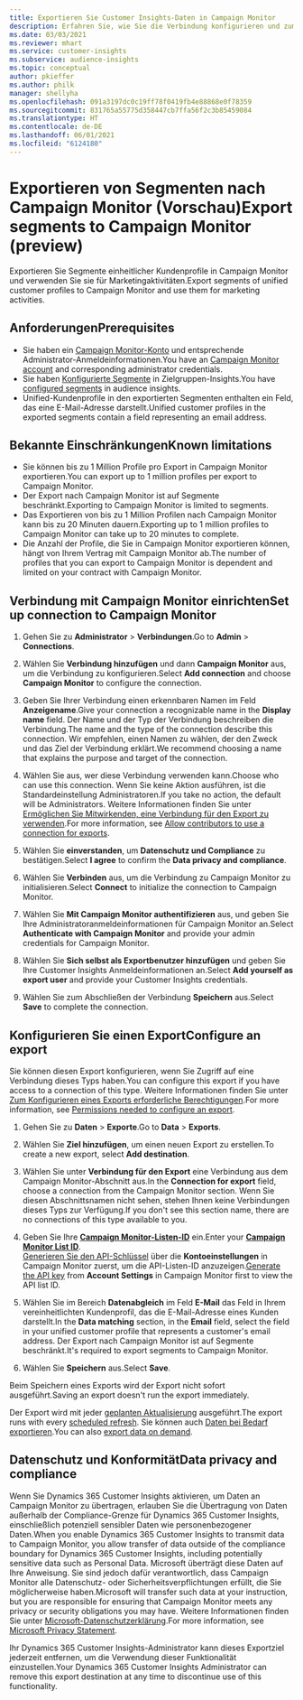```yaml
---
title: Exportieren Sie Customer Insights-Daten in Campaign Monitor
description: Erfahren Sie, wie Sie die Verbindung konfigurieren und zum Campaign Monitor exportieren.
ms.date: 03/03/2021
ms.reviewer: mhart
ms.service: customer-insights
ms.subservice: audience-insights
ms.topic: conceptual
author: pkieffer
ms.author: philk
manager: shellyha
ms.openlocfilehash: 091a3197dc0c19ff78f0419fb4e88868e0f78359
ms.sourcegitcommit: 831765a55775d358447cb7ffa56f2c3b85459084
ms.translationtype: HT
ms.contentlocale: de-DE
ms.lasthandoff: 06/01/2021
ms.locfileid: "6124180"
---
```

# <a name="export-segments-to-campaign-monitor-preview"></a><span data-ttu-id="924a9-103">Exportieren von Segmenten nach Campaign Monitor (Vorschau)</span><span class="sxs-lookup"><span data-stu-id="924a9-103">Export segments to Campaign Monitor (preview)</span></span>

<span data-ttu-id="924a9-104">Exportieren Sie Segmente einheitlicher Kundenprofile in Campaign Monitor und verwenden Sie sie für Marketingaktivitäten.</span><span class="sxs-lookup"><span data-stu-id="924a9-104">Export segments of unified customer profiles to Campaign Monitor and use them for marketing activities.</span></span>

## <a name="prerequisites"></a><span data-ttu-id="924a9-105">Anforderungen</span><span class="sxs-lookup"><span data-stu-id="924a9-105">Prerequisites</span></span>

-   <span data-ttu-id="924a9-106">Sie haben ein [Campaign Monitor-Konto](https://www.campaignmonitor.com/) und entsprechende Administrator-Anmeldeinformationen.</span><span class="sxs-lookup"><span data-stu-id="924a9-106">You have an [Campaign Monitor account](https://www.campaignmonitor.com/) and corresponding administrator credentials.</span></span>
-   <span data-ttu-id="924a9-107">Sie haben [Konfigurierte Segmente](segments.md) in Zielgruppen-Insights.</span><span class="sxs-lookup"><span data-stu-id="924a9-107">You have [configured segments](segments.md) in audience insights.</span></span>
-   <span data-ttu-id="924a9-108">Unified-Kundenprofile in den exportierten Segmenten enthalten ein Feld, das eine E-Mail-Adresse darstellt.</span><span class="sxs-lookup"><span data-stu-id="924a9-108">Unified customer profiles in the exported segments contain a field representing an email address.</span></span>

## <a name="known-limitations"></a><span data-ttu-id="924a9-109">Bekannte Einschränkungen</span><span class="sxs-lookup"><span data-stu-id="924a9-109">Known limitations</span></span>

- <span data-ttu-id="924a9-110">Sie können bis zu 1 Million Profile pro Export in Campaign Monitor exportieren.</span><span class="sxs-lookup"><span data-stu-id="924a9-110">You can export up to 1 million profiles per export to Campaign Monitor.</span></span>
- <span data-ttu-id="924a9-111">Der Export nach Campaign Monitor ist auf Segmente beschränkt.</span><span class="sxs-lookup"><span data-stu-id="924a9-111">Exporting to Campaign Monitor is limited to segments.</span></span>
- <span data-ttu-id="924a9-112">Das Exportieren von bis zu 1 Million Profilen nach Campaign Monitor kann bis zu 20 Minuten dauern.</span><span class="sxs-lookup"><span data-stu-id="924a9-112">Exporting up to 1 million profiles to Campaign Monitor can take up to 20 minutes to complete.</span></span> 
- <span data-ttu-id="924a9-113">Die Anzahl der Profile, die Sie in Campaign Monitor exportieren können, hängt von Ihrem Vertrag mit Campaign Monitor ab.</span><span class="sxs-lookup"><span data-stu-id="924a9-113">The number of profiles that you can export to Campaign Monitor is dependent and limited on your contract with Campaign Monitor.</span></span>

## <a name="set-up-connection-to-campaign-monitor"></a><span data-ttu-id="924a9-114">Verbindung mit Campaign Monitor einrichten</span><span class="sxs-lookup"><span data-stu-id="924a9-114">Set up connection to Campaign Monitor</span></span>

1. <span data-ttu-id="924a9-115">Gehen Sie zu **Administrator** > **Verbindungen**.</span><span class="sxs-lookup"><span data-stu-id="924a9-115">Go to **Admin** > **Connections**.</span></span>

1. <span data-ttu-id="924a9-116">Wählen Sie **Verbindung hinzufügen** und dann **Campaign Monitor** aus, um die Verbindung zu konfigurieren.</span><span class="sxs-lookup"><span data-stu-id="924a9-116">Select **Add connection** and choose **Campaign Monitor** to configure the connection.</span></span>

1. <span data-ttu-id="924a9-117">Geben Sie Ihrer Verbindung einen erkennbaren Namen im Feld **Anzeigename**.</span><span class="sxs-lookup"><span data-stu-id="924a9-117">Give your connection a recognizable name in the **Display name** field.</span></span> <span data-ttu-id="924a9-118">Der Name und der Typ der Verbindung beschreiben die Verbindung.</span><span class="sxs-lookup"><span data-stu-id="924a9-118">The name and the type of the connection describe this connection.</span></span> <span data-ttu-id="924a9-119">Wir empfehlen, einen Namen zu wählen, der den Zweck und das Ziel der Verbindung erklärt.</span><span class="sxs-lookup"><span data-stu-id="924a9-119">We recommend choosing a name that explains the purpose and target of the connection.</span></span>

1. <span data-ttu-id="924a9-120">Wählen Sie aus, wer diese Verbindung verwenden kann.</span><span class="sxs-lookup"><span data-stu-id="924a9-120">Choose who can use this connection.</span></span> <span data-ttu-id="924a9-121">Wenn Sie keine Aktion ausführen, ist die Standardeinstellung Administratoren.</span><span class="sxs-lookup"><span data-stu-id="924a9-121">If you take no action, the default will be Administrators.</span></span> <span data-ttu-id="924a9-122">Weitere Informationen finden Sie unter [Ermöglichen Sie Mitwirkenden, eine Verbindung für den Export zu verwenden](connections.md#allow-contributors-to-use-a-connection-for-exports).</span><span class="sxs-lookup"><span data-stu-id="924a9-122">For more information, see [Allow contributors to use a connection for exports](connections.md#allow-contributors-to-use-a-connection-for-exports).</span></span>

1. <span data-ttu-id="924a9-123">Wählen Sie **einverstanden**, um **Datenschutz und Compliance** zu bestätigen.</span><span class="sxs-lookup"><span data-stu-id="924a9-123">Select **I agree** to confirm the **Data privacy and compliance**.</span></span>

1. <span data-ttu-id="924a9-124">Wählen Sie **Verbinden** aus, um die Verbindung zu Campaign Monitor zu initialisieren.</span><span class="sxs-lookup"><span data-stu-id="924a9-124">Select **Connect** to initialize the connection to Campaign Monitor.</span></span>

1. <span data-ttu-id="924a9-125">Wählen Sie **Mit Campaign Monitor authentifizieren** aus, und geben Sie Ihre Administratoranmeldeinformationen für Campaign Monitor an.</span><span class="sxs-lookup"><span data-stu-id="924a9-125">Select **Authenticate with Campaign Monitor** and provide your admin credentials for Campaign Monitor.</span></span>

1. <span data-ttu-id="924a9-126">Wählen Sie **Sich selbst als Exportbenutzer hinzufügen** und geben Sie Ihre Customer Insights Anmeldeinformationen an.</span><span class="sxs-lookup"><span data-stu-id="924a9-126">Select **Add yourself as export user** and provide your Customer Insights credentials.</span></span>

1. <span data-ttu-id="924a9-127">Wählen Sie zum Abschließen der Verbindung **Speichern** aus.</span><span class="sxs-lookup"><span data-stu-id="924a9-127">Select **Save** to complete the connection.</span></span>

## <a name="configure-an-export"></a><span data-ttu-id="924a9-128">Konfigurieren Sie einen Export</span><span class="sxs-lookup"><span data-stu-id="924a9-128">Configure an export</span></span>

<span data-ttu-id="924a9-129">Sie können diesen Export konfigurieren, wenn Sie Zugriff auf eine Verbindung dieses Typs haben.</span><span class="sxs-lookup"><span data-stu-id="924a9-129">You can configure this export if you have access to a connection of this type.</span></span> <span data-ttu-id="924a9-130">Weitere Informationen finden Sie unter [Zum Konfigurieren eines Exports erforderliche Berechtigungen](export-destinations.md#set-up-a-new-export).</span><span class="sxs-lookup"><span data-stu-id="924a9-130">For more information, see [Permissions needed to configure an export](export-destinations.md#set-up-a-new-export).</span></span>

1. <span data-ttu-id="924a9-131">Gehen Sie zu **Daten** > **Exporte**.</span><span class="sxs-lookup"><span data-stu-id="924a9-131">Go to **Data** > **Exports**.</span></span>

1. <span data-ttu-id="924a9-132">Wählen Sie **Ziel hinzufügen**, um einen neuen Export zu erstellen.</span><span class="sxs-lookup"><span data-stu-id="924a9-132">To create a new export, select **Add destination**.</span></span>

1. <span data-ttu-id="924a9-133">Wählen Sie unter **Verbindung für den Export** eine Verbindung aus dem Campaign Monitor-Abschnitt aus.</span><span class="sxs-lookup"><span data-stu-id="924a9-133">In the **Connection for export** field, choose a connection from the Campaign Monitor section.</span></span> <span data-ttu-id="924a9-134">Wenn Sie diesen Abschnittsnamen nicht sehen, stehen Ihnen keine Verbindungen dieses Typs zur Verfügung.</span><span class="sxs-lookup"><span data-stu-id="924a9-134">If you don't see this section name, there are no connections of this type available to you.</span></span>

1. <span data-ttu-id="924a9-135">Geben Sie Ihre [**Campaign Monitor-Listen-ID**](https://www.campaignmonitor.com/api/getting-started/#your-list-id) ein.</span><span class="sxs-lookup"><span data-stu-id="924a9-135">Enter your [**Campaign Monitor List ID**](https://www.campaignmonitor.com/api/getting-started/#your-list-id).</span></span>    
   <span data-ttu-id="924a9-136">[Generieren Sie den API-Schlüssel](https://www.campaignmonitor.com/api/getting-started/) über die **Kontoeinstellungen** in Campaign Monitor zuerst, um die API-Listen-ID anzuzeigen.</span><span class="sxs-lookup"><span data-stu-id="924a9-136">[Generate the API key](https://www.campaignmonitor.com/api/getting-started/) from **Account Settings** in Campaign Monitor first to view the API list ID.</span></span>  

3. <span data-ttu-id="924a9-137">Wählen Sie im Bereich **Datenabgleich** im Feld **E-Mail** das Feld in Ihrem vereinheitlichten Kundenprofil, das die E-Mail-Adresse eines Kunden darstellt.</span><span class="sxs-lookup"><span data-stu-id="924a9-137">In the **Data matching** section, in the **Email** field, select the field in your unified customer profile that represents a customer's email address.</span></span> <span data-ttu-id="924a9-138">Der Export nach Campaign Monitor ist auf Segmente beschränkt.</span><span class="sxs-lookup"><span data-stu-id="924a9-138">It's required to export segments to Campaign Monitor.</span></span>

1. <span data-ttu-id="924a9-139">Wählen Sie **Speichern** aus.</span><span class="sxs-lookup"><span data-stu-id="924a9-139">Select **Save**.</span></span>

<span data-ttu-id="924a9-140">Beim Speichern eines Exports wird der Export nicht sofort ausgeführt.</span><span class="sxs-lookup"><span data-stu-id="924a9-140">Saving an export doesn't run the export immediately.</span></span>

<span data-ttu-id="924a9-141">Der Export wird mit jeder [geplanten Aktualisierung](system.md#schedule-tab) ausgeführt.</span><span class="sxs-lookup"><span data-stu-id="924a9-141">The export runs with every [scheduled refresh](system.md#schedule-tab).</span></span> <span data-ttu-id="924a9-142">Sie können auch [Daten bei Bedarf exportieren](export-destinations.md#run-exports-on-demand).</span><span class="sxs-lookup"><span data-stu-id="924a9-142">You can also [export data on demand](export-destinations.md#run-exports-on-demand).</span></span> 


## <a name="data-privacy-and-compliance"></a><span data-ttu-id="924a9-143">Datenschutz und Konformität</span><span class="sxs-lookup"><span data-stu-id="924a9-143">Data privacy and compliance</span></span>

<span data-ttu-id="924a9-144">Wenn Sie Dynamics 365 Customer Insights aktivieren, um Daten an Campaign Monitor zu übertragen, erlauben Sie die Übertragung von Daten außerhalb der Compliance-Grenze für Dynamics 365 Customer Insights, einschließlich potenziell sensibler Daten wie personenbezogener Daten.</span><span class="sxs-lookup"><span data-stu-id="924a9-144">When you enable Dynamics 365 Customer Insights to transmit data to Campaign Monitor, you allow transfer of data outside of the compliance boundary for Dynamics 365 Customer Insights, including potentially sensitive data such as Personal Data.</span></span> <span data-ttu-id="924a9-145">Microsoft überträgt diese Daten auf Ihre Anweisung. Sie sind jedoch dafür verantwortlich, dass Campaign Monitor alle Datenschutz- oder Sicherheitsverpflichtungen erfüllt, die Sie möglicherweise haben.</span><span class="sxs-lookup"><span data-stu-id="924a9-145">Microsoft will transfer such data at your instruction, but you are responsible for ensuring that Campaign Monitor meets any privacy or security obligations you may have.</span></span> <span data-ttu-id="924a9-146">Weitere Informationen finden Sie unter [Microsoft-Datenschutzerklärung](https://go.microsoft.com/fwlink/?linkid=396732).</span><span class="sxs-lookup"><span data-stu-id="924a9-146">For more information, see [Microsoft Privacy Statement](https://go.microsoft.com/fwlink/?linkid=396732).</span></span>

<span data-ttu-id="924a9-147">Ihr Dynamics 365 Customer Insights-Administrator kann dieses Exportziel jederzeit entfernen, um die Verwendung dieser Funktionalität einzustellen.</span><span class="sxs-lookup"><span data-stu-id="924a9-147">Your Dynamics 365 Customer Insights Administrator can remove this export destination at any time to discontinue use of this functionality.</span></span>
